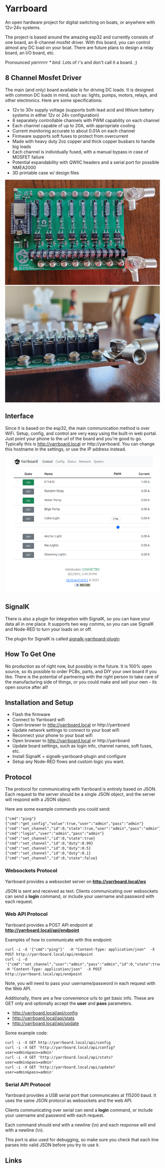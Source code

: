 # Yarrboard

An open hardware project for digital switching on boats, or anywhere with 12v-24v systems.

The project is based around the amazing esp32 and currently consists of one board, an 8-channel mosfet driver.  With this board, you can control almost any DC load on your boat. There are future plans to design a relay board, an I/O board, etc.

Pronounced *yarrrrrrr * bird*.  Lots of r's and don't call it a board. ;)

## 8 Channel Mosfet Driver

The main (and only) board available is for driving DC loads.  It is designed with common DC loads in mind, such as: lights, pumps, motors, relays, and other electronics.  Here are some specifications:

* 12v to 30v supply voltage (supports both lead acid and lithium battery systems in either 12v or 24v configuration)
* 8 separately controllable channels with PWM capability on each channel
* Each channel capable of up to 20A, with appropriate cooling
* Current monitoring accurate to about 0.01A on each channel
* Firmware supports soft fuses to protect from overcurrent
* Made with heavy duty 2oz copper and thick copper busbars to handle big loads
* Each channel is individually fused, with a manual bypass in case of MOSFET failure
* Potential expandability with QWIIC headers and a serial port for possible NMEA2000
* 3D printable case w/ design files

![Image of 8 channel mosfet driver](/assets/images/8ch-mosfet-driver.jpg)
![Closeup of 8 channel mosfet driver](/assets/images/8ch-mosfet-driver-closeup.jpg)

## Interface

Since it is based on the esp32, the main communication method is over WiFi.  Setup, config, and control are very easy using the built-in web portal.  Just point your phone to the url of the board and you're good to go.  Typically this is http://yarrboard.local or http://yarrboard.  You can change this hostname in the settings, or use the IP address instead.

![Screenshot of UI](/assets/images/ui-screenshot.png)

## SignalK

There is also a plugin for integration with SignalK, so you can have your data all in one place.  It supports two way comms, so you can use SignalK and Node-RED to turn your loads on or off.

The plugin for SignalK is called [signalk-yarrboard-plugin](https://github.com/hoeken/signalk-yarrboard-plugin)

## How To Get One

No production as of right now, but possibly in the future.  It is 100% open source, so its possible to order PCBs, parts, and DIY your own board if you like.  There is the potential of partnering with the right person to take care of the manufacturing side of things, or you could make and sell your own - its open source after all!

## Installation and Setup

* Flash the firmware
* Connect to Yarrboard wifi
* Open browser to http://yarrboard.local or http://yarrboard
* Update network settings to connect to your boat wifi
* Reconnect your phone to your boat wifi
* Open browser to http://yarrboard.local or http://yarrboard
* Update board settings, such as login info, channel names, soft fuses, etc.
* Install SignalK + signalk-yarrboard-plugin and configure
* Setup any Node-RED flows and custom logic you want.

## Protocol

The protocol for communicating with Yarrboard is entirely based on JSON. Each request to the server should be a single JSON object, and the server will respond with a JSON object.

Here are some example commands you could send:

```
{"cmd":"ping"}
{"cmd":"get_config","value":true,"user":"admin","pass":"admin"}
{"cmd":"set_channel","id":0,"state":true,"user":"admin","pass":"admin"}
{"cmd":"login","user":"admin","pass":"admin"}
{"cmd":"set_channel","id":0,"state":true}
{"cmd":"set_channel","id":0,"duty":0.99}
{"cmd":"set_channel","id":0,"duty":0.5}
{"cmd":"set_channel","id":0,"duty":0.1}
{"cmd":"set_channel","id":0,"state":false}
```

### Websockets Protocol

Yarrboard provides a websocket server on **http://yarrboard.local/ws**

JSON is sent and received as text.  Clients communicating over websockets can send a **login** command, or include your username and password with each request.

### Web API Protocol

Yarrboard provides a POST API endpoint at **http://yarrboard.local/api/endpoint**

Examples of how to communicate with this endpoint:

```
curl -i -d '{"cmd":"ping"}'  -H "Content-Type: application/json"  -X POST http://yarrboard.local/api/endpoint
curl -i -d '{"cmd":"set_channel","user":"admin","pass":"admin","id":0,"state":true}'  -H "Content-Type: application/json"  -X POST http://yarrboard.local/api/endpoint
```
Note, you will need to pass your username/password in each request with the Web API.

Additionally, there are a few convenience urls to get basic info.  These are GET only and optionally accept the **user** and **pass** parameters.

* http://yarrboard.local/api/config
* http://yarrboard.local/api/stats
* http://yarrboard.local/api/update

Some example code:

```
curl -i -X GET http://yarrboard.local/api/config
curl -i -X GET 'http://yarrboard.local/api/config?user=admin&pass=admin'
curl -i -X GET 'http://yarrboard.local/api/stats?user=admin&pass=admin'
curl -i -X GET 'http://yarrboard.local/api/update?user=admin&pass=admin'
```

### Serial API Protocol

Yarrboard provides a USB serial port that communicates at 115200 baud.  It uses the same JSON protocol as websockets and the web API.

Clients communicating over serial can send a **login** command, or include your username and password with each request.

Each command should end with a newline (\n) and each response will end with a newline (\n).

This port is also used for debugging, so make sure you check that each line parses into valid JSON before you try to use it.

## Links
